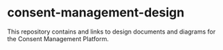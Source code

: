 # consent-management-design
This repository contains and links to design documents and diagrams for the Consent Management Platform.
